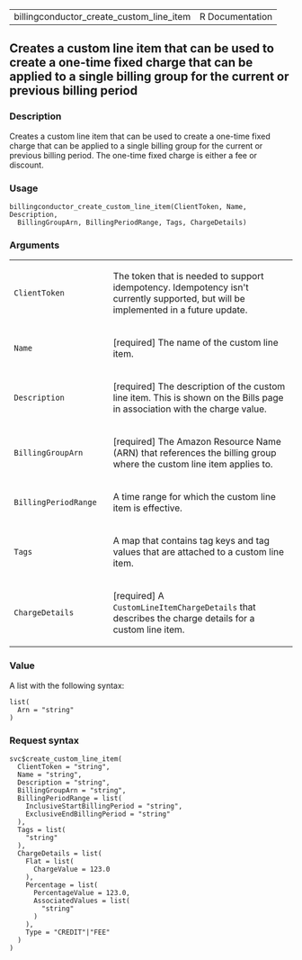 <table style="width: 100%;">
<tbody>
<tr class="odd">
<td>billingconductor_create_custom_line_item</td>
<td style="text-align: right;">R Documentation</td>
</tr>
</tbody>
</table>

## Creates a custom line item that can be used to create a one-time fixed charge that can be applied to a single billing group for the current or previous billing period

### Description

Creates a custom line item that can be used to create a one-time fixed
charge that can be applied to a single billing group for the current or
previous billing period. The one-time fixed charge is either a fee or
discount.

### Usage

    billingconductor_create_custom_line_item(ClientToken, Name, Description,
      BillingGroupArn, BillingPeriodRange, Tags, ChargeDetails)

### Arguments

<table>
<colgroup>
<col style="width: 35%" />
<col style="width: 65%" />
</colgroup>
<tbody>
<tr class="odd">
<td><code
id="billingconductor_create_custom_line_item_:_ClientToken">ClientToken</code></td>
<td><p>The token that is needed to support idempotency. Idempotency
isn't currently supported, but will be implemented in a future
update.</p></td>
</tr>
<tr class="even">
<td><code
id="billingconductor_create_custom_line_item_:_Name">Name</code></td>
<td><p>[required] The name of the custom line item.</p></td>
</tr>
<tr class="odd">
<td><code
id="billingconductor_create_custom_line_item_:_Description">Description</code></td>
<td><p>[required] The description of the custom line item. This is shown
on the Bills page in association with the charge value.</p></td>
</tr>
<tr class="even">
<td><code
id="billingconductor_create_custom_line_item_:_BillingGroupArn">BillingGroupArn</code></td>
<td><p>[required] The Amazon Resource Name (ARN) that references the
billing group where the custom line item applies to.</p></td>
</tr>
<tr class="odd">
<td><code
id="billingconductor_create_custom_line_item_:_BillingPeriodRange">BillingPeriodRange</code></td>
<td><p>A time range for which the custom line item is
effective.</p></td>
</tr>
<tr class="even">
<td><code
id="billingconductor_create_custom_line_item_:_Tags">Tags</code></td>
<td><p>A map that contains tag keys and tag values that are attached to
a custom line item.</p></td>
</tr>
<tr class="odd">
<td><code
id="billingconductor_create_custom_line_item_:_ChargeDetails">ChargeDetails</code></td>
<td><p>[required] A <code>CustomLineItemChargeDetails</code> that
describes the charge details for a custom line item.</p></td>
</tr>
</tbody>
</table>

### Value

A list with the following syntax:

    list(
      Arn = "string"
    )

### Request syntax

    svc$create_custom_line_item(
      ClientToken = "string",
      Name = "string",
      Description = "string",
      BillingGroupArn = "string",
      BillingPeriodRange = list(
        InclusiveStartBillingPeriod = "string",
        ExclusiveEndBillingPeriod = "string"
      ),
      Tags = list(
        "string"
      ),
      ChargeDetails = list(
        Flat = list(
          ChargeValue = 123.0
        ),
        Percentage = list(
          PercentageValue = 123.0,
          AssociatedValues = list(
            "string"
          )
        ),
        Type = "CREDIT"|"FEE"
      )
    )
